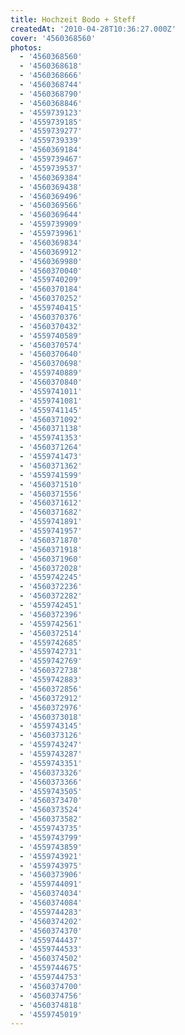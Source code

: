 ```yaml
---
title: Hochzeit Bodo + Steff
createdAt: '2010-04-28T10:36:27.000Z'
cover: '4560368560'
photos:
  - '4560368560'
  - '4560368618'
  - '4560368666'
  - '4560368744'
  - '4560368790'
  - '4560368846'
  - '4559739123'
  - '4559739185'
  - '4559739277'
  - '4559739339'
  - '4560369184'
  - '4559739467'
  - '4559739537'
  - '4560369384'
  - '4560369438'
  - '4560369496'
  - '4560369566'
  - '4560369644'
  - '4559739909'
  - '4559739961'
  - '4560369834'
  - '4560369912'
  - '4560369980'
  - '4560370040'
  - '4559740209'
  - '4560370184'
  - '4560370252'
  - '4559740415'
  - '4560370376'
  - '4560370432'
  - '4559740589'
  - '4560370574'
  - '4560370640'
  - '4560370698'
  - '4559740889'
  - '4560370840'
  - '4559741011'
  - '4559741081'
  - '4559741145'
  - '4560371092'
  - '4560371138'
  - '4559741353'
  - '4560371264'
  - '4559741473'
  - '4560371362'
  - '4559741599'
  - '4560371510'
  - '4560371556'
  - '4560371612'
  - '4560371682'
  - '4559741891'
  - '4559741957'
  - '4560371870'
  - '4560371918'
  - '4560371960'
  - '4560372028'
  - '4559742245'
  - '4560372236'
  - '4560372282'
  - '4559742451'
  - '4560372396'
  - '4559742561'
  - '4560372514'
  - '4559742685'
  - '4559742731'
  - '4559742769'
  - '4560372738'
  - '4559742883'
  - '4560372856'
  - '4560372912'
  - '4560372976'
  - '4560373018'
  - '4559743145'
  - '4560373126'
  - '4559743247'
  - '4559743287'
  - '4559743351'
  - '4560373326'
  - '4560373366'
  - '4559743505'
  - '4560373470'
  - '4560373524'
  - '4560373582'
  - '4559743735'
  - '4559743799'
  - '4559743859'
  - '4559743921'
  - '4559743975'
  - '4560373906'
  - '4559744091'
  - '4560374034'
  - '4560374084'
  - '4559744283'
  - '4560374202'
  - '4560374370'
  - '4559744437'
  - '4559744533'
  - '4560374502'
  - '4559744675'
  - '4559744753'
  - '4560374700'
  - '4560374756'
  - '4560374818'
  - '4559745019'
---
```


